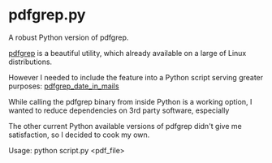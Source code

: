 # pdfgrep.py

A robust Python version of pdfgrep.

[pdfgrep](https://pdfgrep.org/) is a beautiful utility, which already available on a large of Linux distributions.

However I needed to include the feature into a Python script serving greater purposes: [pdfgrep_date_in_mails](https://github.com/synopsis8/pdfgrep_date_in_mails)

While calling the pdfgrep binary from inside Python is a working option, I wanted
to reduce dependencies on 3rd party software, especially 

The other current Python available versions of pdfgrep didn't give me satisfaction, so I
decided to cook my own.

Usage: python script.py <pattern> <pdf_file>
